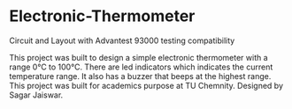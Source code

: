 # Electronic-Thermometer
Circuit and Layout with Advantest 93000 testing compatibility

This project was built to design a simple electronic thermometer with a range 0°C to 100°C. There are led indicators which indicates the current temperature range.
It also has a buzzer that beeps at the highest range. This project was built for academics purpose at TU Chemnity.
Designed by Sagar Jaiswar.
